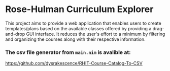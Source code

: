 # Rose-Hulman Curriculum Explorer
This project aims to provide a web application that enables users to create templates/plans based on the available classes offered by providing a drag-and-drop GUI interface. It reduces the user's effort to a minimum by filtering and organizing the courses along with their respective information.
### The csv file generator from `main.nim` is avalible at:

https://github.com/dysrakescence/RHIT-Course-Catalog-To-CSV

